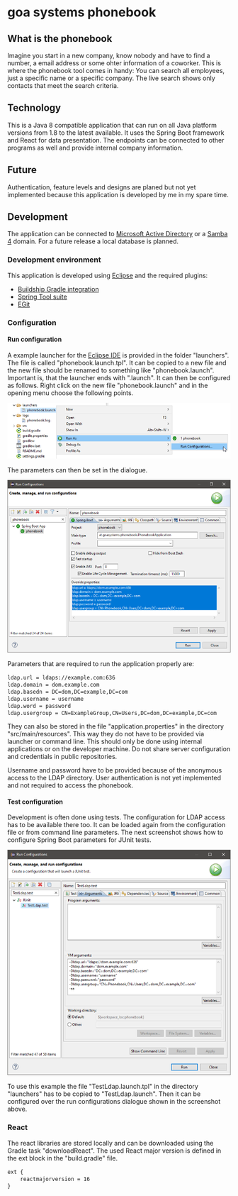 # goa systems phonebook
## What is the phonebook
Imagine you start in a new company, know nobody and have to find a number, a email address or some ohter information of a coworker. This is where the phonebook tool comes in handy: You can search all employees, just a specific name or a specific company. The live search shows only contacts that meet the search criteria.
## Technology
This is a Java 8 compatible application that can run on all Java platform versions from 1.8 to the latest available. It uses the Spring Boot framework and React for data presentation. The endpoints can be connected to other programs as well and provide internal company information.
## Future
Authentication, feature levels and designs are planed but not yet implemented because this application is developed by me in my spare time.
## Development
The application can be connected to [Microsoft Active Directory](https://docs.microsoft.com/en-us/windows-server/identity/ad-ds/active-directory-domain-services) or a [Samba 4](https://www.samba4.org) domain. For a future release a local database is planned.
### Development environment
This application is developed using [Eclipse](https://www.eclipse.org) and the required plugins:
* [Buildship Gradle integration](https://marketplace.eclipse.org/content/buildship-gradle-integration)
* [Spring Tool suite](https://marketplace.eclipse.org/content/spring-tools-4-aka-spring-tool-suite-4)
* [EGit](https://marketplace.eclipse.org/content/egit-git-integration-eclipse)
### Configuration
#### Run configuration
A example launcher for the [Eclipse IDE](https://www.eclipse.org) is provided in the folder "launchers". The file is called "phonebook.launch.tpl". It can be copied to a new file and the new file should be renamed to something like "phonebook.launch". Important is, that the launcher ends with ".launch". It can then be configured as follows. Right click on the new file "phonebook.launch" and in the opening menu choose the following points.

![Dialogue selection](/doc/run_config1.png)

The parameters can then be set in the dialogue.

![Settings dialogue](/doc/run_config2.png)

Parameters that are required to run the application properly are:

```
ldap.url = ldaps://example.com:636
ldap.domain = dom.example.com
ldap.basedn = DC=dom,DC=example,DC=com
ldap.username = username
ldap.word = password
ldap.usergroup = CN=ExampleGroup,CN=Users,DC=dom,DC=example,DC=com
```

They can also be stored in the file "application.properties" in the directory "src/main/resources". This way they do not have to be provided via launcher or command line. This should only be done using internal applications or on the developer machine. Do not share server configuration and credentials in public repositories.

Username and password have to be provided because of the anonymous access to the LDAP directory. User authentication is not yet implemented and not required to access the phonebook.
#### Test configuration
Development is often done using tests. The configuration for LDAP access has to be available there too. It can be loaded again from the configuration file or from command line parameters. The next screenshot shows how to configure Spring Boot parameters for JUnit tests.

![Settings dialogue](/doc/run_config3.png)

To use this example the file "TestLdap.launch.tpl" in the directory "launchers" has to be copied to "TestLdap.launch". Then it can be configured over the run configurations dialogue shown in the screenshot above.

### React

The react libraries are stored locally and can be downloaded using the Gradle task "downloadReact". The used React major version is defined in the ext block in the "build.gradle" file.
```
ext {
	reactmajorversion = 16
}
```
